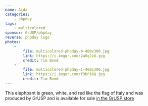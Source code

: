 ```yaml
---
name: Aida
categories:
    - phpday
tags:
    - multicolored
sponsor: GrUSP/phpday
reverse: phpday logo
photos:
    -
        file: multicolored-phpday-0-400x300.jpg
        link: https://i.imgur.com/2a6qJzU.jpg
        credit: Tim Bond
    -
        file: multicolored-phpday-1-400x300.jpg
        link: https://i.imgur.com/f3bPi6Q.jpg
        credit: Tim Bond
---
```

This elephpant is green, white, and red like the flag of Italy and was produced
by GrUSP and is available for sale 
[in the GrUSP store](https://shop.grusp.org/product/aida-phpday-elephpant/)
